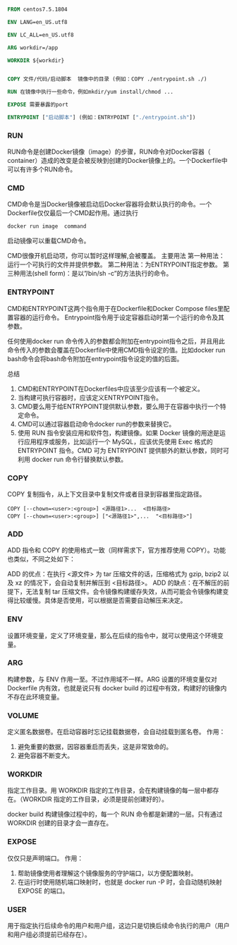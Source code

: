 ```dockerfile
FROM centos7.5.1804

ENV LANG=en_US.utf8

ENV LC_ALL=en_US.utf8

ARG workdir=/app

WORKDIR ${workdir}


COPY 文件/代码/启动脚本  镜像中的目录 (例如：COPY ./entrypoint.sh ./)

RUN 在镜像中执行一些命令，例如mkdir/yum install/chmod ...

EXPOSE 需要暴露的port

ENTRYPOINT ["启动脚本"] (例如：ENTRYPOINT ["./entrypoint.sh"])
```
### RUN
RUN命令是创建Docker镜像（image）的步骤，RUN命令对Docker容器（ container）造成的改变是会被反映到创建的Docker镜像上的。一个Dockerfile中可以有许多个RUN命令。

### CMD
CMD命令是当Docker镜像被启动后Docker容器将会默认执行的命令。一个Dockerfile仅仅最后一个CMD起作用。通过执行
```sh
docker run image  command
```
启动镜像可以重载CMD命令。

CMD很像开机启动项，你可以暂时这样理解,会被覆盖。
主要用法
第一种用法：运行一个可执行的文件并提供参数。
第二种用法：为ENTRYPOINT指定参数。
第三种用法(shell form)：是以”/bin/sh -c”的方法执行的命令。
### ENTRYPOINT
CMD和ENTRYPOINT这两个指令用于在Dockerfile和Docker Compose files里配置容器的运行命令。
Entrypoint指令用于设定容器启动时第一个运行的命令及其参数。

任何使用docker run <image>命令传入的参数都会附加在entrypoint指令之后，并且用此命令传入的参数会覆盖在Dockerfile中使用CMD指令设定的值。比如docker run <image> bash命令会将bash命令附加在entrypoint指令设定的值的后面。



总结
1. CMD和ENTRYPOINT在Dockerfiles中应该至少应该有一个被定义。
2. 当构建可执行容器时，应该定义ENTRYPOINT指令。
3. CMD要么用于给ENTRYPOINT提供默认参数，要么用于在容器中执行一个特定命令。
4. CMD可以通过容器启动命令docker run的参数来替换它。
5. 使用 RUN 指令安装应用和软件包，构建镜像。如果 Docker 镜像的用途是运行应用程序或服务，比如运行一个 MySQL，应该优先使用 Exec 格式的 ENTRYPOINT 指令。CMD 可为 ENTRYPOINT 提供额外的默认参数，同时可利用 docker run 命令行替换默认参数。



### COPY
COPY
复制指令，从上下文目录中复制文件或者目录到容器里指定路径。
```
COPY [--chown=<user>:<group>] <源路径1>...  <目标路径>
COPY [--chown=<user>:<group>] ["<源路径1>",...  "<目标路径>"]
```
### ADD
ADD 指令和 COPY 的使用格式一致（同样需求下，官方推荐使用 COPY）。功能也类似，不同之处如下：

ADD 的优点：在执行 <源文件> 为 tar 压缩文件的话，压缩格式为 gzip, bzip2 以及 xz 的情况下，会自动复制并解压到 <目标路径>。
ADD 的缺点：在不解压的前提下，无法复制 tar 压缩文件。会令镜像构建缓存失效，从而可能会令镜像构建变得比较缓慢。具体是否使用，可以根据是否需要自动解压来决定。

### ENV
设置环境变量，定义了环境变量，那么在后续的指令中，就可以使用这个环境变量。
### ARG
构建参数，与 ENV 作用一至。不过作用域不一样。ARG 设置的环境变量仅对 Dockerfile 内有效，也就是说只有 docker build 的过程中有效，构建好的镜像内不存在此环境变量。
### VOLUME
定义匿名数据卷。在启动容器时忘记挂载数据卷，会自动挂载到匿名卷。
作用：
1. 避免重要的数据，因容器重启而丢失，这是非常致命的。
2. 避免容器不断变大。
   
### WORKDIR
指定工作目录。用 WORKDIR 指定的工作目录，会在构建镜像的每一层中都存在。（WORKDIR 指定的工作目录，必须是提前创建好的）。

docker build 构建镜像过程中的，每一个 RUN 命令都是新建的一层。只有通过 WORKDIR 创建的目录才会一直存在。
### EXPOSE
仅仅只是声明端口。
作用：
1. 帮助镜像使用者理解这个镜像服务的守护端口，以方便配置映射。
2. 在运行时使用随机端口映射时，也就是 docker run -P 时，会自动随机映射 EXPOSE 的端口。 
   

### USER
用于指定执行后续命令的用户和用户组，这边只是切换后续命令执行的用户（用户和用户组必须提前已经存在）。
